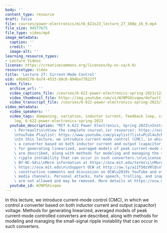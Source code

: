 ```yaml
---
body: ''
content_type: resource
draft: false
file: courses/power-electronics/mit6_622s23_lecture_27_360p_16_9.mp4
file_size: 94577675
file_type: video/mp4
image_metadata:
  caption: ''
  credit: ''
  image-alt: ''
learning_resource_types:
- Lecture Videos
license: https://creativecommons.org/licenses/by-nc-sa/4.0/
resourcetype: Video
title: 'Lecture 27: Current-Mode Control'
uid: e8b0d270-8a74-4533-b8c6-894ba77822ff
video_files:
  archive_url: ''
  video_captions_file: /courses/6-622-power-electronics-spring-2023/123jNGP0lbJVrIsApzpsz3HQOcpQXsU4o_transcript.webvtt
  video_thumbnail_file: https://img.youtube.com/vi/WJNPGXivqew/default.jpg
  video_transcript_file: /courses/6-622-power-electronics-spring-2023/123jNGP0lbJVrIsApzpsz3HQOcpQXsU4o_transcript.pdf
video_metadata:
  video_speakers: ''
  video_tags: dampening, variation, inductor current, feedback loop, capacitor, damping
    leg, 6-622-power-electronics-spring-2023
  youtube_description: "MIT 6.622 Power Electronics, Spring 2023\nInstructor: David\
    \ Perreault\n\nView the complete course\_(or resource): https://ocw.mit.edu/courses/6-622-power-electronics-spring-2023/\L\
    \nYouTube Playlist: https://www.youtube.com/playlist?list=PLUl4u3cNGP62UTc77mJoubhDELSC8lfR0\n\
    \nIn this lecture, we introduce current-mode control (CMC), in which we control\
    \ a converter based on both inductor current and output (capacitor) voltage. Methods\
    \ for generating linearized, averaged models of peak current-mode controlled converters\
    \ are described, along with methods for modeling and managing the small-signal\
    \ ripple instability that can occur in such converters.\n\nLicense: Creative Commons\
    \ BY-NC-SA\L\nMore information at https://ocw.mit.edu/terms\L\nMore courses at\
    \ https://ocw.mit.edu\n\nSupport OCW at http://ow.ly/a1If50zVRlQ\n\nWe encourage\
    \ constructive comments and discussion on OCW\u2019s YouTube and other social\
    \ media channels. Personal attacks, hate speech, trolling, and inappropriate comments\
    \ are not allowed and may be removed. More details at https://ocw.mit.edu/comments.\n"
  youtube_id: WJNPGXivqew
---
```

In this lecture, we introduce current-mode control (CMC), in which we control a converter based on both inductor current and output (capacitor) voltage. Methods for generating linearized, averaged models of peak current-mode controlled converters are described, along with methods for modeling and managing the small-signal ripple instability that can occur in such converters.